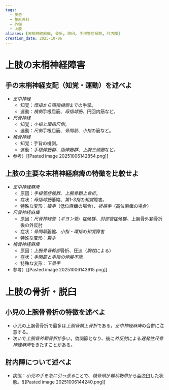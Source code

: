 ```yaml
---
tags:
  - 疾患
  - 整形外科
  - 外傷
  - 上肢
aliases: [末梢神経麻痺, 骨折, 脱臼, 手根管症候群, 肘内障]
creation_date: 2025-10-06
---
```

# 上肢の末梢神経障害
## 手の末梢神経支配（知覚・運動）を述べよ
- *正中神経*
    - 知覚：*母指から環指橈側*までの手掌。
    - 運動：*橈側*手根屈筋、*母指球筋*、円回内筋など。
- *尺骨神経*
    - 知覚：*小指と環指尺側*。
    - 運動：*尺側*手根屈筋、*骨間筋*、*小指*の筋など。
- *橈骨神経*
    - 知覚：手背の橈側。
    - 運動：*手根伸筋群*、*指伸筋群*、*上腕三頭筋*など。
- 参考）[[Pasted image 20251006142854.png]]

## 上肢の主要な末梢神経麻痺の特徴を比較せよ
- *正中神経麻痺*
    - 原因：*手根管症候群*、*上腕骨顆上骨折*。
    - 症状：*母指球筋*萎縮、*第1-3指*の*知覚*障害。
    - 特殊な変形：*猿手*（低位麻痺の場合）、*祈祷手*（高位麻痺の場合）
- *尺骨神経麻痺*
    - 原因：*尺骨神経管*（*ギヨン管*）症候群、*肘部管*症候群、上腕骨外顆骨折後の外反肘
    - 症状：*骨間筋*萎縮、*小指・環指*の*知覚*障害
    - 特殊な変形：*鷲手*
- *橈骨神経麻痺*
    - 原因：*上腕骨骨幹部*骨折、圧迫（*腕枕*による）
    - 症状：*手関節と手指の伸展不能*
    - 特殊な変形：*下垂手*
- 参考）[[Pasted image 20251006143915.png]]
# 上肢の骨折・脱臼
## 小児の上腕骨骨折の特徴を述べよ
- 小児の上腕骨骨折で最多は*上腕骨顆上骨折*である。*正中神経麻痺*の合併に注意する。
- 次いで*上腕骨外顆骨折*が多い。偽関節となり、後に*外反肘*による*遅発性尺骨神経麻痺*をきたすことがある。

## 肘内障について述べよ
- 病態：*小児の手を急に引っ張る*ことで、*橈骨頭*が*輪状靭帯*から亜脱臼した状態。![[Pasted image 20251006144240.png]]